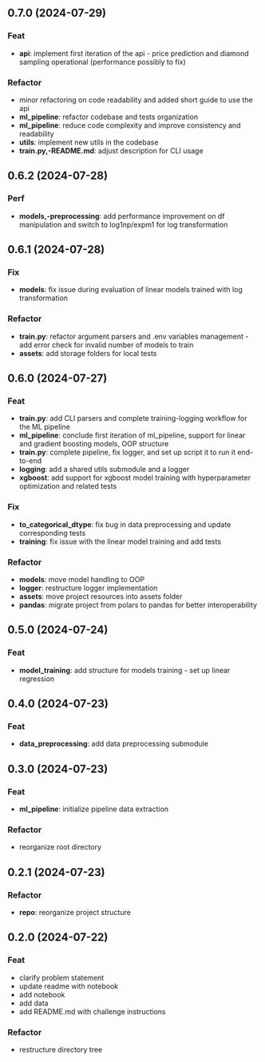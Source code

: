 ## 0.7.0 (2024-07-29)

### Feat

- **api**: implement first iteration of the api - price prediction and diamond sampling operational (performance possibly to fix)

### Refactor

- minor refactoring on code readability and added short guide to use the api
- **ml_pipeline**: refactor codebase and tests organization
- **ml_pipeline**: reduce code complexity and improve consistency and readability
- **utils**: implement new utils in the codebase
- **train.py,-README.md**: adjust description for CLI usage

## 0.6.2 (2024-07-28)

### Perf

- **models,-preprocessing**: add performance improvement on df manipulation and switch to log1np/expm1 for log transformation

## 0.6.1 (2024-07-28)

### Fix

- **models**: fix issue during evaluation of linear models trained with log transformation

### Refactor

- **train.py**: refactor argument parsers and .env variables management - add error check for invalid number of models to train
- **assets**: add storage folders for local tests

## 0.6.0 (2024-07-27)

### Feat

- **train.py**: add CLI parsers and complete training-logging workflow for the ML pipeline
- **ml_pipeline**: conclude first iteration of ml_pipeline, support for linear and gradient boosting models, OOP structure
- **train.py**: complete pipeline, fix logger, and set up script it to run it end-to-end
- **logging**: add a shared utils submodule and a logger
- **xgboost**: add support for xgboost model training with hyperparameter optimization and related tests

### Fix

- **to_categorical_dtype**: fix bug in data preprocessing and update corresponding tests
- **training**: fix issue with the linear model training and add tests

### Refactor

- **models**: move model handling to OOP
- **logger**: restructure logger implementation
- **assets**: move project resources into assets folder
- **pandas**: migrate project from polars to pandas for better interoperability

## 0.5.0 (2024-07-24)

### Feat

- **model_training**: add structure for models training - set up linear regression

## 0.4.0 (2024-07-23)

### Feat

- **data_preprocessing**: add data preprocessing submodule

## 0.3.0 (2024-07-23)

### Feat

- **ml_pipeline**: initialize pipeline data extraction

### Refactor

- reorganize root directory

## 0.2.1 (2024-07-23)

### Refactor

- **repo**: reorganize project structure

## 0.2.0 (2024-07-22)

### Feat

- clarify problem statement
- update readme with notebook
- add notebook
- add data
- add README.md with challenge instructions

### Refactor

- restructure directory tree
